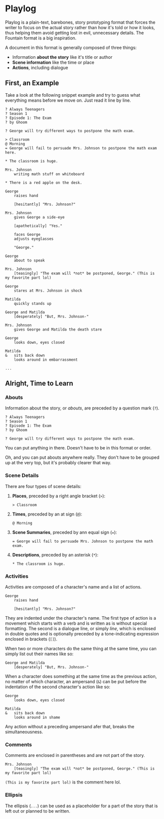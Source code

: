 # Playlog

Playlog is a plain-text, barebones, story prototyping format that forces the writer to focus on the actual story rather than how it's told or how it looks, thus helping them avoid getting lost in evil, unnecessary details. The Fountain format is a big inspiration.

A document in this format is generally composed of three things:

* Information **about the story** like it's title or author
* **Scene information** like the time or place
* **Actions**, including dialogue

## First, an Example

Take a look at the following snippet example and try to guess what everything means before we move on. Just read it line by line.

```playlog
? Always Teenagers
? Season 1
? Episode 1: The Exam
? by Ghoom

? George will try different ways to postpone the math exam.

> Classroom
@ Morning
= George will fail to persuade Mrs. Johnson to postpone the math exam here.

* The classroom is huge.

Mrs. Johnson
	writing math stuff on whiteboard

* There is a red apple on the desk.

George
	raises hand
	
	[hesitantly] "Mrs. Johnson?"

Mrs. Johnson
	gives George a side-eye
	
	[apathetically] "Yes."
	
	faces George
	adjusts eyeglasses
	
	"George."

George
	about to speak

Mrs. Johnson
	[teasingly] "The exam will *not* be postponed, George." (This is my favorite part lol)

George
	stares at Mrs. Johnson in shock

Matilda
	quickly stands up

George and Matilda
	[desperately] "But, Mrs. Johnson-"

Mrs. Johnson
	gives George and Matilda the death stare

George
	looks down, eyes closed

Matilda
&	sits back down
	looks around in embarrassment

...
```

## Alright, Time to Learn

### Abouts

Information about the story, or *abouts*, are preceded by a question mark (`?`).

```playlog
? Always Teenagers
? Season 1
? Episode 1: The Exam
? by Ghoom

? George will try different ways to postpone the math exam.
```

You can put anything in there. Doesn't have to be in this format or order.

Oh, and you can put abouts anywhere really. They don't have to be grouped up at the very top, but it's probably clearer that way.

### Scene Details

There are four types of scene details:

<ol>

<li>

**Places**, preceded by a right angle bracket (`>`):

```playlog
> Classroom
```

</li>

<li>

**Times**, preceded by an at sign (`@`):

```playlog
@ Morning
```

</li>

<li>

**Scene Summaries**, preceded by ann equal sign (`=`):

```playlog
= George will fail to persuade Mrs. Johnson to postpone the math exam.
```

</li>

<li>

**Descriptions**, preceded by an asterisk (`*`):

```playlog
* The classroom is huge.
```

</li>

</ol>

### Activities

Activities are composed of a character's name and a list of actions.

```playlog
George
	raises hand
	
	[hesitantly] "Mrs. Johnson?"
```

They are indented under the character's name. The first type of action is a movement which starts with a verb and is written as is without special formatting. The second is a dialogue line, or simply *line*, which is enclosed in double quotes and is optionally preceded by a tone-indicating expression enclosed in brackets (`[]`).

When two or more characters do the same thing at the same time, you can simply list out their names like so:

```playlog
George and Matilda
	[desperately] "But, Mrs. Johnson-"
```

When a character does something at the same time as the previous action, no matter of which character, an ampersand (`&`) can be put before the indentation of the second character's action like so:

```playlog
George
	looks down, eyes closed

Matilda
&	sits back down
	looks around in shame
```

Any action without a preceding ampersand afer that, breaks the simultaneousness.

### Comments

Comments are enclosed in parentheses and are not part of the story.

```playlog
Mrs. Johnson
	[teasingly] "The exam will *not* be postponed, George." (This is my favorite part lol)
```

`(This is my favorite part lol)` is the comment here lol.

### Ellipsis

The ellipsis (`...`) can be used as a placeholder for a part of the story that is left out or planned to be written.
